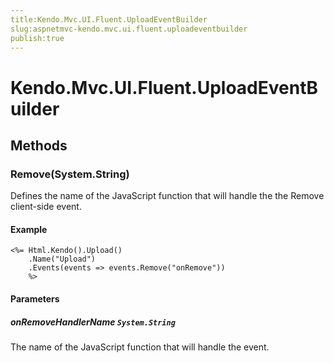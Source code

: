 ```yaml
---
title:Kendo.Mvc.UI.Fluent.UploadEventBuilder
slug:aspnetmvc-kendo.mvc.ui.fluent.uploadeventbuilder
publish:true
---
```


# Kendo.Mvc.UI.Fluent.UploadEventBuilder

## Methods

### Remove(System.String)
Defines the name of the JavaScript function that will handle the the Remove client-side event.

#### Example
    <%= Html.Kendo().Upload()
        .Name("Upload")
        .Events(events => events.Remove("onRemove"))
        %>

#### Parameters

##### onRemoveHandlerName `System.String`
The name of the JavaScript function that will handle the event.